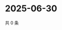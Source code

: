 # 2025-06-30

共 0 条

<!-- BEGIN ZHIHUQUESTIONS -->
<!-- 最后更新时间 Mon Jun 30 2025 12:26:49 GMT+0800 (China Standard Time) -->

<!-- END ZHIHUQUESTIONS -->
